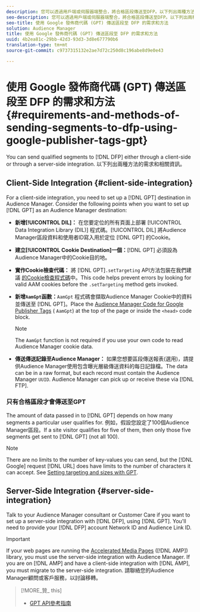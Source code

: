```yaml
---
description: 您可以透過用戶端或伺服器端整合，將合格區段傳送至DFP。以下列出兩種方法的需求和相關資訊。
seo-description: 您可以透過用戶端或伺服器端整合，將合格區段傳送至DFP。以下列出兩種方法的需求和相關資訊。
seo-title: 使用 Google 發佈商代碼 (GPT) 傳送區段至 DFP 的需求和方法
solution: Audience Manager
title: 使用 Google 發佈商代碼 (GPT) 傳送區段至 DFP 的需求和方法
uuid: 4b2ea81c-29bb-42d3-93d3-3d8e677790b6
translation-type: tm+mt
source-git-commit: c9737315132e2ae7d72c250d8c196abe8d9e0e43

---
```



# 使用 Google 發佈商代碼 (GPT) 傳送區段至 DFP 的需求和方法{#requirements-and-methods-of-sending-segments-to-dfp-using-google-publisher-tags-gpt}

You can send qualified segments to [!DNL DFP] either through a client-side or through a server-side integration. 以下列出兩種方法的需求和相關資訊。

## Client-Side Integration {#client-side-integration}

For a client-side integration, you need to set up a [!DNL GPT] destination in Audience Manager. Consider the following points when you want to set up [!DNL GPT] as an Audience Manager destination:

* **新增[!UICONTROL DIL]：** 在您要定位的所有頁面上部署 [!UICONTROL Data Integration Library (DIL)] 程式碼。[!UICONTROL DIL] 將Audience Manager區段資料和使用者ID寫入用於定位 [!DNL GPT] 的Cookie。

* **建立[!UICONTROL Cookie Destination]一個：**[!DNL GPT] 必須設為Audience Manager中的Cookie目的地。

* **實作Cookie檢查代碼：** 將 [!DNL GPT]`.setTargeting` API方法包裝在我們建議 [的Cookie檢查程式碼](../../integration/gpt-aam-destination/gpt-aam-modify-api.md)中。This code helps prevent errors by looking for valid AAM cookies before the `.setTargeting` method gets invoked.

* **新增`AamGpt`函數：**`AamGpt` 程式碼會擷取Audience Manager Cookie中的資料並傳送至 [!DNL GPT]。Place the [Audience Manager Code for Google Publisher Tags](../../integration/gpt-aam-destination/gpt-aam-aamgpt-code.md) ( `AamGpt`) at the top of the page or inside the `<head>` code block.

   >[!NOTE]
   >
   >The `AamGpt` function is not required if you use your own code to read Audience Manager cookie data.

* **傳送傳送記錄至Audience Manager：** 如果您想要區段傳送報表(選用)，請提供Audience Manager使用包含曝光層級傳送資料的每日記錄檔。The data can be in a raw format, but each record must contain the Audience Manager `UUID`. Audience Manager can pick up or receive these via [!DNL FTP].

### 只有合格區段才會傳送至GPT

The amount of data passed in to [!DNL GPT] depends on how many segments a particular user qualifies for. 例如，假設您設定了100個Audience Manager區段。If a site visitor qualifies for five of them, then only those five segments get sent to [!DNL GPT] (not all 100).

>[!NOTE]
>
>There are no limits to the number of key-values you can send, but the [!DNL Google] request [!DNL URL] does have limits to the number of characters it can accept. See [Setting targeting and sizes with GPT](https://support.google.com/dfp_premium/bin/answer.py?hl=en&answer=1697712).

## Server-Side Integration {#server-side-integration}

Talk to your Audience Manager consultant or Customer Care if you want to set up a server-side integration with [!DNL DFP], using [!DNL GPT]. You&#39;ll need to provide your [!DNL DFP] account Network ID and Audience Link ID.

>[!IMPORTANT]
>
>If your web pages are running the [Accelerated Media Pages](https://www.ampproject.org/) ([!DNL AMP]) library, you must use the server-side integration with Audience Manager. If you are on [!DNL AMP] and have a client-side integration with [!DNL AMP], you must migrate to the server-side integration. 請聯絡您的Audience Manager顧問或客戶服務，以討論移轉。

>[!MORE_贊_ this]
>
>* [GPT API參考指南](https://support.google.com/dfp_premium/bin/answer.py?hl=en&answer=1650154)

